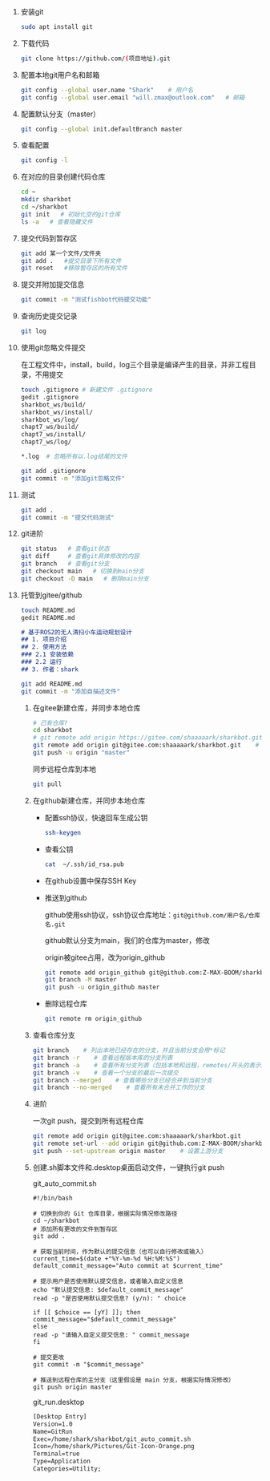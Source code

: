 1. 安装git

   ```bash
   sudo apt install git
   ```

2. 下载代码

   ```bash
   git clone https://github.com/(项目地址).git
   ```

3. 配置本地git用户名和邮箱

   ```bash
   git config --global user.name "Shark"    # 用户名
   git config --global user.email "will.zmax@outlook.com"   # 邮箱
   ```

4. 配置默认分支（master）

   ```bash
   git config --global init.defaultBranch master
   ```

5. 查看配置

   ```bash
   git config -l
   ```

6. 在对应的目录创建代码仓库

   ```bash
   cd ~
   mkdir sharkbot
   cd ~/sharkbot
   git init   # 初始化空的git仓库
   ls -a   # 查看隐藏文件
   ```

7. 提交代码到暂存区

   ```bash
   git add 某一个文件/文件夹
   git add .   #提交目录下所有文件
   git reset   #移除暂存区的所有文件
   ```

8. 提交并附加提交信息

   ```bash
   git commit -m "测试fishbot代码提交功能"
   ```

9. 查询历史提交记录

   ```bash
   git log
   ```

10. 使用git忽略文件提交

    在工程文件中，install，build，log三个目录是编译产生的目录，并非工程目录，不用提交

    ```bash
    touch .gitignore # 新建文件 .gitignore
    gedit .gitignore
    sharkbot_ws/build/
    sharkbot_ws/install/
    sharkbot_ws/log/
    chapt7_ws/build/
    chapt7_ws/install/
    chapt7_ws/log/
    
    *.log  # 忽略所有以.log结尾的文件
    
    git add .gitignore
    git commit -m "添加git忽略文件"
    ```

11. 测试

    ```bash
    git add .
    git commit -m "提交代码测试"
    ```

12. git进阶

    ```bash
    git status   # 查看git状态
    git diff     # 查看git具体修改的内容
    git branch   # 查看git分支
    git checkout main   # 切换到main分支
    git checkout -D main   # 删除main分支
    ```

13. 托管到gitee/github

    ```bash
    touch README.md
    gedit README.md
    ```

    ```markdown
    # 基于ROS2的无人清扫小车运动规划设计
    ## 1. 项目介绍
    ## 2. 使用方法
    ### 2.1 安装依赖
    ### 2.2 运行
    ## 3. 作者：shark
    ```

    ```bash
    git add README.md
    git commit -m "添加自描述文件"
    ```

    1. 在gitee新建仓库，并同步本地仓库

       ```bash
       # 已有仓库?
       cd sharkbot
       # git remote add origin https://gitee.com/shaaaaark/sharkbot.git  # 需要输入用户名和密码
       git remote add origin git@gitee.com:shaaaaark/sharkbot.git    # SSH
       git push -u origin "master"
       ```
    
       	同步远程仓库到本地
    
       ```bash
       git pull
       ```
    
    2. 在github新建仓库，并同步本地仓库
    
       - 配置ssh协议，快速回车生成公钥
    
           ```bash
           ssh-keygen
           ```
    
       - 查看公钥
    
           ```bash
           cat  ~/.ssh/id_rsa.pub
           ```
    
       - 在github设置中保存SSH Key
    
       - 推送到github
    
           github使用ssh协议，ssh协议仓库地址：```git@github.com/用户名/仓库名.git```
           
           github默认分支为main，我们的仓库为master，修改
           
           origin被gitee占用，改为origin_github
           
           ```bash
           git remote add origin_github git@github.com:Z-MAX-BOOM/sharkbot.git
           git branch -M master
           git push -u origin_github master
           ```
       
       - 删除远程仓库
       
         ```bash
         git remote rm origin_github
         ```
       
    3. 查看仓库分支 
    
       ```bash
       git branch    # 列出本地已经存在的分支，并且当前分支会用*标记
       git branch -r    # 查看远程版本库的分支列表
       git branch -a    # 查看所有分支列表（包括本地和远程，remotes/开头的表示远程分支）
       git branch -v    # 查看一个分支的最后一次提交
       git branch --merged    # 查看哪些分支已经合并到当前分支
       git branch --no-merged    # 查看所有未合并工作的分支
       ```
       
    4. 进阶
    
       一次git push，提交到所有远程仓库
       
       ```bash
       git remote add origin git@gitee.com:shaaaaark/sharkbot.git
       git remote set-url --add origin git@github.com:Z-MAX-BOOM/sharkbot.git
       git push --set-upstream origin master    # 设置上游分支
       ```
       
    5. 创建.sh脚本文件和.desktop桌面启动文件，一键执行git push
    
        git_auto_commit.sh
        
        ```shell
        #!/bin/bash
        
        # 切换到你的 Git 仓库目录，根据实际情况修改路径
        cd ~/sharkbot
        # 添加所有更改的文件到暂存区
        git add .
        
        # 获取当前时间，作为默认的提交信息（也可以自行修改或输入）
        current_time=$(date +"%Y-%m-%d %H:%M:%S")
        default_commit_message="Auto commit at $current_time"
        
        # 提示用户是否使用默认提交信息，或者输入自定义信息
        echo "默认提交信息: $default_commit_message"
        read -p "是否使用默认提交信息? (y/n): " choice
        
        if [[ $choice == [yY] ]]; then
        commit_message="$default_commit_message"
        else
        read -p "请输入自定义提交信息: " commit_message
        fi
        
        # 提交更改
        git commit -m "$commit_message"
        
        # 推送到远程仓库的主分支（这里假设是 main 分支，根据实际情况修改）
        git push origin master
        ```
        
        git_run.desktop
        
        ```xml
        [Desktop Entry]
        Version=1.0
        Name=GitRun
        Exec=/home/shark/sharkbot/git_auto_commit.sh
        Icon=/home/shark/Pictures/Git-Icon-Orange.png
        Terminal=true
        Type=Application
        Categories=Utility;
        ```